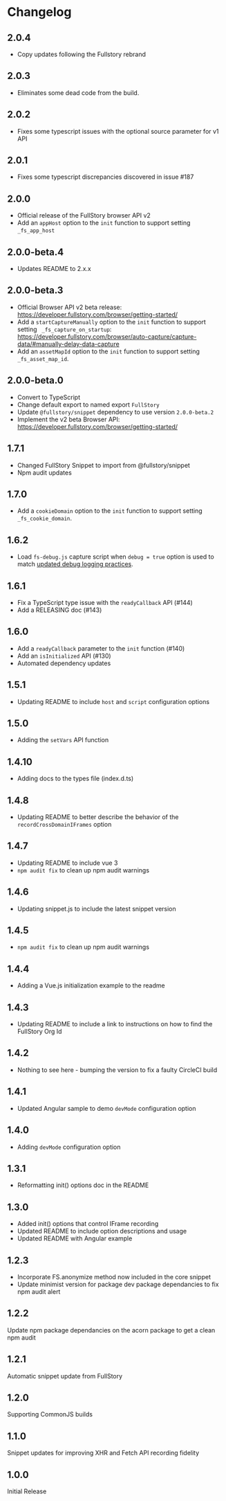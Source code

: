 # Changelog

## 2.0.4
- Copy updates following the Fullstory rebrand

## 2.0.3
- Eliminates some dead code from the build.

## 2.0.2
- Fixes some typescript issues with the optional source parameter for v1 API

## 2.0.1
- Fixes some typescript discrepancies discovered in issue #187

## 2.0.0
- Official release of the FullStory browser API v2
- Add an `appHost` option to the `init` function to support setting `_fs_app_host`

## 2.0.0-beta.4
- Updates README to 2.x.x

## 2.0.0-beta.3
- Official Browser API v2 beta release: https://developer.fullstory.com/browser/getting-started/
- Add a `startCaptureManually` option to the `init` function to support setting ` _fs_capture_on_startup`: https://developer.fullstory.com/browser/auto-capture/capture-data/#manually-delay-data-capture
- Add an `assetMapId` option to the `init` function to support setting `_fs_asset_map_id`.

## 2.0.0-beta.0

- Convert to TypeScript
- Change default export to named export `FullStory`
- Update `@fullstory/snippet` dependency to use version `2.0.0-beta.2`
- Implement the v2 beta Browser API: https://developer.fullstory.com/browser/getting-started/

## 1.7.1

- Changed FullStory Snippet to import from @fullstory/snippet
- Npm audit updates

## 1.7.0

- Add a `cookieDomain` option to the `init` function to support setting `_fs_cookie_domain`.

## 1.6.2

- Load `fs-debug.js` capture script when `debug = true` option is used to match [updated debug logging practices](https://help.fullstory.com/hc/en-us/articles/360020829233-What-is-fs-debug-).

## 1.6.1

- Fix a TypeScript type issue with the `readyCallback` API (#144)
- Add a RELEASING doc (#143)
## 1.6.0

- Add a `readyCallback` parameter to the `init` function (#140)
- Add an `isInitialized` API (#130)
- Automated dependency updates

## 1.5.1

- Updating README to include `host` and `script` configuration options

## 1.5.0

- Adding the `setVars` API function

## 1.4.10

- Adding docs to the types file (index.d.ts)

## 1.4.8

- Updating README to better describe the behavior of the `recordCrossDomainIFrames` option

## 1.4.7
-  Updating README to include vue 3
- `npm audit fix` to clean up npm audit warnings

## 1.4.6

- Updating snippet.js to include the latest snippet version

## 1.4.5

- `npm audit fix` to clean up npm audit warnings

## 1.4.4

- Adding a Vue.js initialization example to the readme

## 1.4.3

- Updating README to include a link to instructions on how to find the FullStory Org Id

## 1.4.2

- Nothing to see here - bumping the version to fix a faulty CircleCI build

## 1.4.1

- Updated Angular sample to demo `devMode` configuration option

## 1.4.0

- Adding `devMode` configuration option

## 1.3.1

- Reformatting init() options doc in the README

## 1.3.0

* Added init() options that control IFrame recording
* Updated README to include option descriptions and usage
* Updated README with Angular example

## 1.2.3

* Incorporate FS.anonymize method now included in the core snippet
* Update minimist version for package dev package dependancies to fix npm audit alert

## 1.2.2

Update npm package dependancies on the acorn package to get a clean npm audit

## 1.2.1

Automatic snippet update from FullStory

## 1.2.0

Supporting CommonJS builds

## 1.1.0

Snippet updates for improving XHR and Fetch API recording fidelity

## 1.0.0

Initial Release
